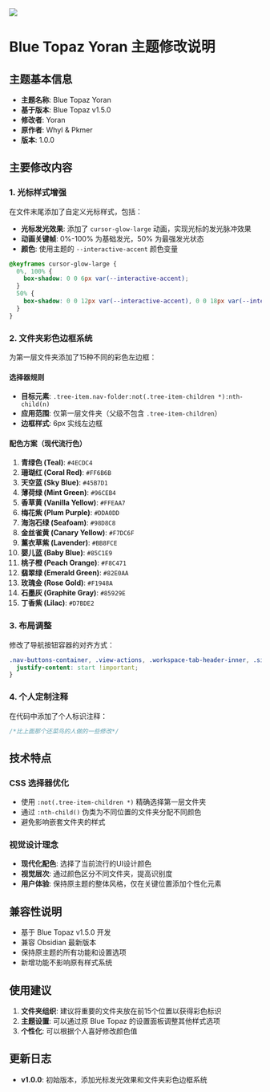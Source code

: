 <img src="https://yoran-images-1256970527.cos.ap-guangzhou.myqcloud.com/20250923175145651.png"/>

# Blue Topaz Yoran 主题修改说明

## 主题基本信息
- **主题名称**: Blue Topaz Yoran
- **基于版本**: Blue Topaz v1.5.0
- **修改者**: Yoran
- **原作者**: WhyI & Pkmer
- **版本**: 1.0.0

## 主要修改内容

### 1. 光标样式增强
在文件末尾添加了自定义光标样式，包括：
- **光标发光效果**: 添加了 `cursor-glow-large` 动画，实现光标的发光脉冲效果
- **动画关键帧**: 0%-100% 为基础发光，50% 为最强发光状态
- **颜色**: 使用主题的 `--interactive-accent` 颜色变量

```css
@keyframes cursor-glow-large {
  0%, 100% {
    box-shadow: 0 0 6px var(--interactive-accent);
  }
  50% {
    box-shadow: 0 0 12px var(--interactive-accent), 0 0 18px var(--interactive-accent);
  }
}
```

### 2. 文件夹彩色边框系统
为第一层文件夹添加了15种不同的彩色左边框：

#### 选择器规则
- **目标元素**: `.tree-item.nav-folder:not(.tree-item-children *):nth-child(n)`
- **应用范围**: 仅第一层文件夹（父级不包含 `.tree-item-children`）
- **边框样式**: 6px 实线左边框

#### 配色方案（现代流行色）
1. **青绿色 (Teal)**: `#4ECDC4`
2. **珊瑚红 (Coral Red)**: `#FF6B6B`
3. **天空蓝 (Sky Blue)**: `#45B7D1`
4. **薄荷绿 (Mint Green)**: `#96CEB4`
5. **香草黄 (Vanilla Yellow)**: `#FFEAA7`
6. **梅花紫 (Plum Purple)**: `#DDA0DD`
7. **海泡石绿 (Seafoam)**: `#98D8C8`
8. **金丝雀黄 (Canary Yellow)**: `#F7DC6F`
9. **薰衣草紫 (Lavender)**: `#BB8FCE`
10. **婴儿蓝 (Baby Blue)**: `#85C1E9`
11. **桃子橙 (Peach Orange)**: `#F8C471`
12. **翡翠绿 (Emerald Green)**: `#82E0AA`
13. **玫瑰金 (Rose Gold)**: `#F1948A`
14. **石墨灰 (Graphite Gray)**: `#85929E`
15. **丁香紫 (Lilac)**: `#D7BDE2`

### 3. 布局调整
修改了导航按钮容器的对齐方式：
```css
.nav-buttons-container, .view-actions, .workspace-tab-header-inner, .side-dock-settings, .side-dock-actions {
  justify-content: start !important;
}
```

### 4. 个人定制注释
在代码中添加了个人标识注释：
```css
/*比上面那个还菜鸟的人做的一些修改*/
```

## 技术特点

### CSS 选择器优化
- 使用 `:not(.tree-item-children *)` 精确选择第一层文件夹
- 通过 `:nth-child()` 伪类为不同位置的文件夹分配不同颜色
- 避免影响嵌套文件夹的样式

### 视觉设计理念
- **现代化配色**: 选择了当前流行的UI设计颜色
- **视觉层次**: 通过颜色区分不同文件夹，提高识别度
- **用户体验**: 保持原主题的整体风格，仅在关键位置添加个性化元素

## 兼容性说明
- 基于 Blue Topaz v1.5.0 开发
- 兼容 Obsidian 最新版本
- 保持原主题的所有功能和设置选项
- 新增功能不影响原有样式系统

## 使用建议
1. **文件夹组织**: 建议将重要的文件夹放在前15个位置以获得彩色标识
2. **主题设置**: 可以通过原 Blue Topaz 的设置面板调整其他样式选项
3. **个性化**: 可以根据个人喜好修改颜色值

## 更新日志
- **v1.0.0**: 初始版本，添加光标发光效果和文件夹彩色边框系统

